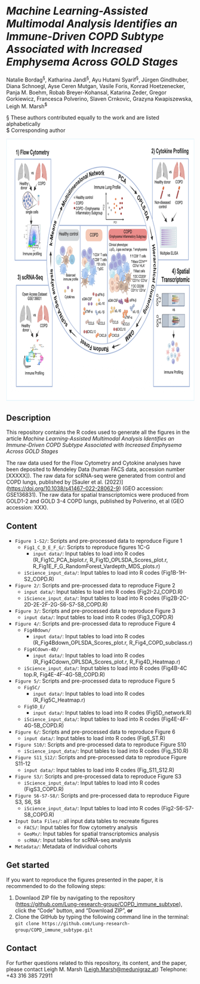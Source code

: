 # *Machine Learning-Assisted Multimodal Analysis Identifies an Immune-Driven COPD Subtype Associated with Increased Emphysema Across GOLD Stages*

Natalie Bordag<sup>§</sup>, Katharina Jandl<sup>§</sup>, Ayu Hutami Syarif<sup>§</sup>, Jürgen Gindlhuber, Diana Schnoegl, Ayse Ceren Mutgan, Vasile Foris, Konrad Hoetzenecker, Panja M. Boehm, Robab Breyer-Kohansal, Katarina Zeder, Gregor Gorkiewicz, Francesca Polverino, Slaven Crnkovic, Grazyna Kwapiszewska, Leigh M. Marsh<sup>$</sup>

§ These authors contributed equally to the work and are listed alphabetically  
$ Corresponding author


<p align="center"><img src="/COPD_graphical_abstract.jpg" height="700" width=900"></p>

## Description
This repository contains the R codes used to generate all the figures in the article *Machine Learning-Assisted Multimodal Analysis Identifies an Immune-Driven COPD Subtype Associated with Increased Emphysema Across GOLD Stages*

The raw data used for the Flow Cytometry and Cytokine analyses have been deposited to Mendeley Data (human FACS data, accession number [XXXXX]). The raw data for scRNA-seq  were generated from control and COPD lungs, published by [Sauler et al. (2022)] (https://doi.org/10.1038/s41467-022-28062-9) (GEO accession: GSE136831). The raw data for spatial transcriptomics were produced from  GOLD1-2 and GOLD 3-4 COPD lungs, published by Polverino, et al (GEO accession: XXX). 

## Content

* `Figure 1-S2/`: Scripts and pre-processed data to reproduce Figure 1
  * `Fig1_C_D_E_F_G/`: Scripts to reproduce figures 1C-G
    * `input data/`: Input tables to load into R codes (R_Fig1C_PCA_biplot.r, R_Fig1D_OPLSDA_Scores_plot.r, R_Fig1E_F_G_RandomForest_Vardepth_MDS_plots.r)
  * `iScience_input_data/`: Input tables to load into R codes (Fig1B-1H-S2_COPD.R) 
* `Figure 2/`: Scripts and pre-processed data to reproduce Figure 2
    * `input data/`: Input tables to load into R codes (Fig2I-2J_COPD.R)
    * `iScience_input_data/`: Input tables to load into R codes (Fig2B-2C-2D-2E-2F-2G-S6-S7-S8_COPD.R) 
* `Figure 3/`: Scripts and pre-processed data to reproduce Figure 3
    * `input data/`: Input tables to load into R codes (Fig3_COPD.R)
* `Figure 4/`: Scripts and pre-processed data to reproduce Figure 4
    * `Fig4Bdown/`
      * `input data/`: Input tables to load into R codes (R_Fig4Bdown_OPLSDA_Scores_plot.r, R_Fig4_COPD_subclass.r)
    * `Fig4Cdown-4D/`
      * `input data/`: Input tables to load into R codes (R_Fig4Cdown_OPLSDA_Scores_plot.r, R_Fig4D_Heatmap.r)
    * `iScience_input_data/`: Input tables to load into R codes (Fig4B-4C top.R, Fig4E-4F-4G-5B_COPD.R) 
* `Figure 5/`: Scripts and pre-processed data to reproduce Figure 5
    * `Fig5C/`
      * `input data/`: Input tables to load into R codes (R_Fig5C_Heatmap.r)
    * `Fig5D_E/`
      * `input data/`: Input tables to load into R codes (Fig5D_network.R)
    * `iScience_input_data/`: Input tables to load into R codes (Fig4E-4F-4G-5B_COPD.R)
* `Figure 6/`: Scripts and pre-processed data to reproduce Figure 6
    * `input data/`: Input tables to load into R codes (Fig6_ST.R)
* `Figure S10/`: Scripts and pre-processed data to reproduce Figure S10
    * `iScience_input_data/`: Input tables to load into R codes (Fig_S10.R)
* `Figure S11_S12/`: Scripts and pre-processed data to reproduce Figure S11-12
    * `input data/`: Input tables to load into R codes (Fig_S11_S12.R)
* `Figure S3/`: Scripts and pre-processed data to reproduce Figure S3
    * `iScience_input_data/`: Input tables to load into R codes (FigS3_COPD.R)
* `Figure S6-S7-S8/`: Scripts and pre-processed data to reproduce Figure S3, S6, S8
    * `iScience_input_data/`: Input tables to load into R codes (Fig2-S6-S7-S8_COPD.R)
* `Input Data Files/`: all input data tables to recreate figures
    * `FACS/`: Input tables for flow cytometry analysis
    * `GeoMx/`: Input tables for spatial transcriptomics analysis
    * `scRNA/`: Input tables for scRNA-seq analysis
* `Metadata/`: Metadata of individual cohorts

  
## Get started

If you want to reproduce the figures presented in the paper, it is recommended to do the following steps:
1. Downlaod ZIP file by navigating to the repository (https://github.com/Lung-research-group/COPD_immune_subtype), click the “Code” button, and “Download ZIP”, **or**
2. Clone the GitHub by typing the following command line in the terminal: `git clone https://github.com/Lung-research-group/COPD_immune_subtype.git`


## Contact

For further questions related to this repository, its content, and the paper, please contact Leigh M. Marsh (Leigh.Marsh@medunigraz.at) Telephone: +43 316 385 72911
